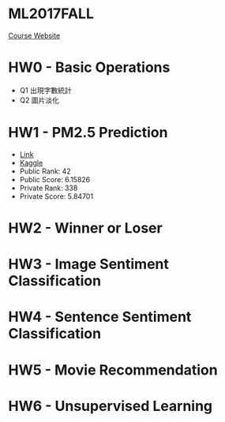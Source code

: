 # ML2017FALL
[Course Website](http://speech.ee.ntu.edu.tw/~tlkagk/courses_ML17_2.html)

# HW0 - Basic Operations
  * Q1 出現字數統計
  * Q2 圖片淡化

# HW1 - PM2.5 Prediction
  * [Link](https://ntumlta.github.io/2017fall-ml-hw1/)
  * [Kaggle](https://www.kaggle.com/c/ml-2017fall-hw1)
  * Public Rank: 42
  * Public Score: 6.15826
  * Private Rank: 338
  * Private Score: 5.84701
  
# HW2 - Winner or Loser

# HW3 - Image Sentiment Classification

# HW4 - Sentence Sentiment Classification

# HW5 - Movie Recommendation

# HW6 - Unsupervised Learning
